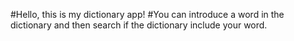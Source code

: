 #Hello, this is my dictionary app!
#You can introduce a word in the dictionary and then search if the dictionary include your word.